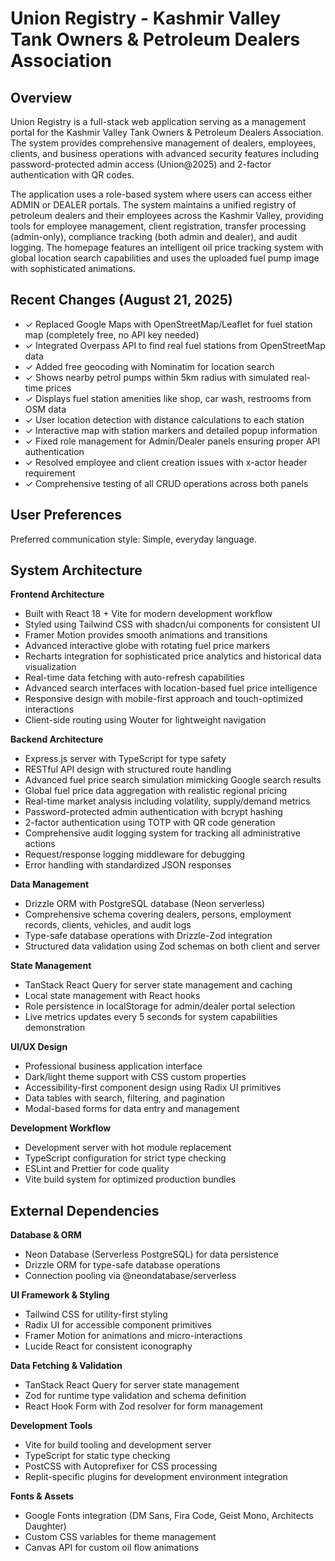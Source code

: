 # Union Registry - Kashmir Valley Tank Owners & Petroleum Dealers Association

## Overview

Union Registry is a full-stack web application serving as a management portal for the Kashmir Valley Tank Owners & Petroleum Dealers Association. The system provides comprehensive management of dealers, employees, clients, and business operations with advanced security features including password-protected admin access (Union@2025) and 2-factor authentication with QR codes.

The application uses a role-based system where users can access either ADMIN or DEALER portals. The system maintains a unified registry of petroleum dealers and their employees across the Kashmir Valley, providing tools for employee management, client registration, transfer processing (admin-only), compliance tracking (both admin and dealer), and audit logging. The homepage features an intelligent oil price tracking system with global location search capabilities and uses the uploaded fuel pump image with sophisticated animations.

## Recent Changes (August 21, 2025)

- ✓ Replaced Google Maps with OpenStreetMap/Leaflet for fuel station map (completely free, no API key needed)
- ✓ Integrated Overpass API to find real fuel stations from OpenStreetMap data
- ✓ Added free geocoding with Nominatim for location search
- ✓ Shows nearby petrol pumps within 5km radius with simulated real-time prices
- ✓ Displays fuel station amenities like shop, car wash, restrooms from OSM data
- ✓ User location detection with distance calculations to each station
- ✓ Interactive map with station markers and detailed popup information
- ✓ Fixed role management for Admin/Dealer panels ensuring proper API authentication
- ✓ Resolved employee and client creation issues with x-actor header requirement
- ✓ Comprehensive testing of all CRUD operations across both panels

## User Preferences

Preferred communication style: Simple, everyday language.

## System Architecture

**Frontend Architecture**
- Built with React 18 + Vite for modern development workflow
- Styled using Tailwind CSS with shadcn/ui components for consistent UI
- Framer Motion provides smooth animations and transitions
- Advanced interactive globe with rotating fuel price markers
- Recharts integration for sophisticated price analytics and historical data visualization
- Real-time data fetching with auto-refresh capabilities
- Advanced search interfaces with location-based fuel price intelligence
- Responsive design with mobile-first approach and touch-optimized interactions
- Client-side routing using Wouter for lightweight navigation

**Backend Architecture**
- Express.js server with TypeScript for type safety
- RESTful API design with structured route handling
- Advanced fuel price search simulation mimicking Google search results
- Global fuel price data aggregation with realistic regional pricing
- Real-time market analysis including volatility, supply/demand metrics
- Password-protected admin authentication with bcrypt hashing
- 2-factor authentication using TOTP with QR code generation
- Comprehensive audit logging system for tracking all administrative actions
- Request/response logging middleware for debugging
- Error handling with standardized JSON responses

**Data Management**
- Drizzle ORM with PostgreSQL database (Neon serverless)
- Comprehensive schema covering dealers, persons, employment records, clients, vehicles, and audit logs
- Type-safe database operations with Drizzle-Zod integration
- Structured data validation using Zod schemas on both client and server

**State Management**
- TanStack React Query for server state management and caching
- Local state management with React hooks
- Role persistence in localStorage for admin/dealer portal selection
- Live metrics updates every 5 seconds for system capabilities demonstration

**UI/UX Design**
- Professional business application interface
- Dark/light theme support with CSS custom properties
- Accessibility-first component design using Radix UI primitives
- Data tables with search, filtering, and pagination
- Modal-based forms for data entry and management

**Development Workflow**
- Development server with hot module replacement
- TypeScript configuration for strict type checking
- ESLint and Prettier for code quality
- Vite build system for optimized production bundles

## External Dependencies

**Database & ORM**
- Neon Database (Serverless PostgreSQL) for data persistence
- Drizzle ORM for type-safe database operations
- Connection pooling via @neondatabase/serverless

**UI Framework & Styling**
- Tailwind CSS for utility-first styling
- Radix UI for accessible component primitives
- Framer Motion for animations and micro-interactions
- Lucide React for consistent iconography

**Data Fetching & Validation**
- TanStack React Query for server state management
- Zod for runtime type validation and schema definition
- React Hook Form with Zod resolver for form management

**Development Tools**
- Vite for build tooling and development server
- TypeScript for static type checking
- PostCSS with Autoprefixer for CSS processing
- Replit-specific plugins for development environment integration

**Fonts & Assets**
- Google Fonts integration (DM Sans, Fira Code, Geist Mono, Architects Daughter)
- Custom CSS variables for theme management
- Canvas API for custom oil flow animations